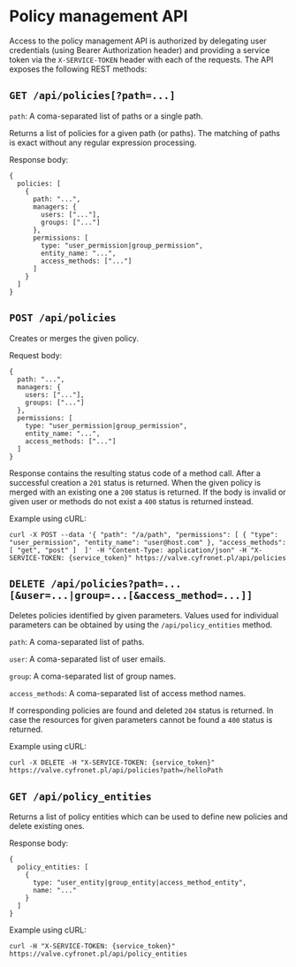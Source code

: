 # Policy management API

Access to the policy management API is authorized by delegating user
credentials (using Bearer Authorization header) and providing a service token
via the `X-SERVICE-TOKEN` header with each of the requests. The API exposes the
following REST methods:

## `GET /api/policies[?path=...]`

`path`: A coma-separated list of paths or a single path.

Returns a list of policies for a given path (or paths). The matching of paths is exact without
any regular expression processing.

Response body:

```
{
  policies: [
    {
      path: "...",
      managers: {
        users: ["..."],
        groups: ["..."]
      },
      permissions: [
        type: "user_permission|group_permission",
        entity_name: "...",
        access_methods: ["..."]
      ]
    }
  ]
}
```

## `POST /api/policies`

Creates or merges the given policy.

Request body:

```
{
  path: "...",
  managers: {
    users: ["..."],
    groups: ["..."]
  },
  permissions: [
    type: "user_permission|group_permission",
    entity_name: "...",
    access_methods: ["..."]
  ]
}
```

Response contains the resulting status code of a method call. After a successful creation
a `201` status is returned. When the given policy is merged with an existing one a `200` status is
returned. If the body is invalid or given user or methods do not exist a `400`
status is returned instead.

Example using cURL:

```
curl -X POST --data '{ "path": "/a/path", "permissions": [ { "type": "user_permission", "entity_name": "user@host.com" }, "access_methods": [ "get", "post" ]  ]' -H "Content-Type: application/json" -H "X-SERVICE-TOKEN: {service_token}" https://valve.cyfronet.pl/api/policies
```

## `DELETE /api/policies?path=...[&user=...|group=...[&access_method=...]]`

Deletes policies identified by given parameters. Values used for individual parameters can be
obtained by using the `/api/policy_entities` method.

`path`: A coma-separated list of paths.

`user`: A coma-separated list of user emails.

`group`: A coma-separated list of group names.

`access_methods`: A coma-separated list of access method names.

If corresponding policies are found and deleted `204` status is
returned. In case the resources for given parameters cannot be found a `400` status is returned.

Example using cURL:

```
curl -X DELETE -H "X-SERVICE-TOKEN: {service_token}" https://valve.cyfronet.pl/api/policies?path=/helloPath
```

## `GET /api/policy_entities`

Returns a list of policy entities which can be used to define new policies and delete existing ones.

Response body:

```
{
  policy_entities: [
    {
      type: "user_entity|group_entity|access_method_entity",
      name: "..."
    }
  ]
}
```

Example using cURL:

```
curl -H "X-SERVICE-TOKEN: {service_token}" https://valve.cyfronet.pl/api/policy_entities
```
